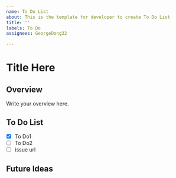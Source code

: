 ```yaml
---
name: To Do List
about: This is the template for developer to create To Do List
title: ''
labels: To Do
assignees: GeorgeDong32

---
```


# Title Here
## Overview
Write your overview here.

## To Do List 
- [x] To Do1
- [ ] To Do2
- [ ] issue url 

## Future Ideas
<!-- Add your future ideas below --!>
